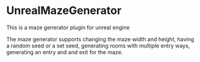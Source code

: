 # UnrealMazeGenerator
This is a maze generator plugin for unreal engine

The maze generator supports changing the maze width and height, having a random seed or a set seed, generating rooms with multiple entry ways, generating an entry and and exit for the maze.
